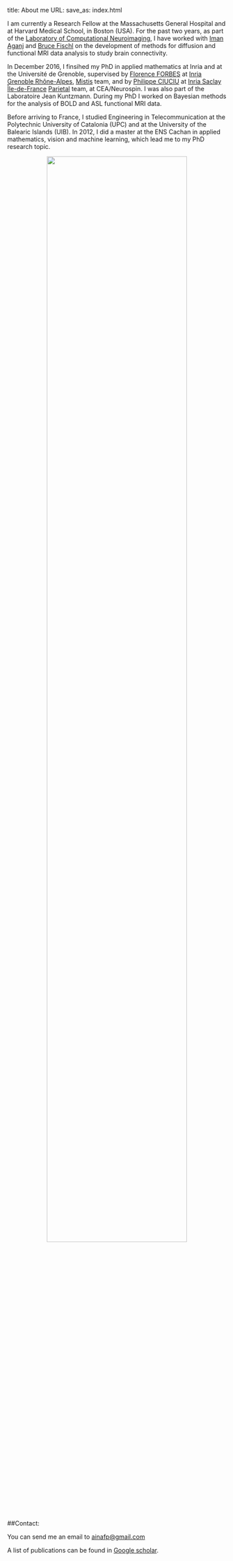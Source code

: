 title: About me
URL: 
save_as: index.html

I am currently a Research Fellow at the Massachusetts General Hospital and at Harvard Medical School, in Boston (USA). 
For the past two years, as part of the [Laboratory of Computational Neuroimaging](https://www.nmr.mgh.harvard.edu/lab/lcn), I have worked with [Iman Aganj](http://nmr.mgh.harvard.edu/~iman/) and [Bruce Fischl](https://www.nmr.mgh.harvard.edu/lab/lcn/people#bf) on the development of methods for diffusion and functional MRI data analysis to study brain connectivity.

In December 2016, I finsihed my PhD in applied mathematics at Inria and at the Université de Grenoble, supervised by [Florence FORBES](http://mistis.inrialpes.fr/people/forbes/) at [Inria Grenoble Rhône-Alpes](https://www.inria.fr/centre/grenoble), [Mistis](https://mistis.inrialpes.fr/) team, and by [Philippe CIUCIU](https://sites.google.com/site/philippeciuciu/) at [Inria Saclay Île-de-France](https://www.inria.fr/centre/saclay) [Parietal](https://team.inria.fr/parietal/research/) team, at CEA/Neurospin. I was also part of the Laboratoire Jean Kuntzmann. 
During my PhD I worked on Bayesian methods for the analysis of BOLD and ASL functional MRI data.  

Before arriving to France, I studied Engineering in Telecommunication at the Polytechnic University of Catalonia (UPC) and at the University 
of the Balearic Islands (UIB). 
In 2012, I did a master at the ENS Cachan in applied mathematics, vision and machine learning, which lead me to my PhD research topic.

<p align="center">
<img src="{filename}/images/cv_map.png" width=80%>
</p>


##Contact: 

You can send me an email to [ainafp@gmail.com](mailto:ainafp@gmail.com)

A list of publications can be found in [Google scholar](https://scholar.google.fr/citations?user=ilC7VXwAAAAJ&hl=en&oi=sra).


